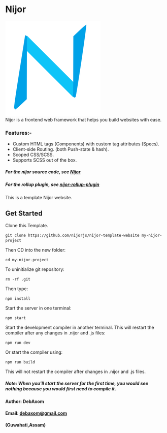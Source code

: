# Nijor
![Nijor](./src/images/logo.svg) <br>
Nijor is a frontend web framework that helps you build websites with ease. <br>
### Features:-
* Custom HTML tags (Components) with  custom tag attributes (Specs).
* Client-side Routing. (both Push-state & hash).
* Scoped CSS/SCSS.
* Supports SCSS out of the box.
##### For the nijor source code, see [Nijor](https://github.com/nijorjs/nijor)
##### For the rollup plugin, see [nijor-rollup-plugin](https://github.com/nijorjs/nijor-rollup-plugin)
This is a template Nijor website. <br>
## Get Started
Clone this Template.
```
git clone https://github.com/nijorjs/nijor-template-website my-nijor-project
```
Then CD into the new folder:
```
cd my-nijor-project
```
To uninitialize git repository:
```
rm -rf .git
```
Then type:
```
npm install
```
Start the server in one terminal:
```
npm start
```
Start the development compiler in another terminal. This will restart the compiler after any changes in .nijor and .js files:
```
npm run dev
```
Or start the compiler using:
```
npm run build
```
This will not restart the compiler after changes in .nijor and .js files.
##### Note: When you'll start the server for the first time, you would see nothing because you would first need to compile it.
#### Author: DebAxom
#### Email: debaxom@gmail.com
#### (Guwahati,Assam)
